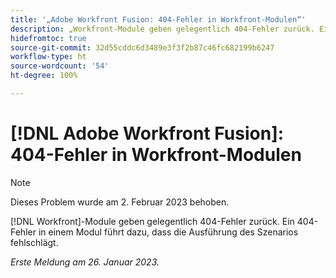 ```yaml
---
title: '„Adobe Workfront Fusion: 404-Fehler in Workfront-Modulen“'
description: „Workfront-Module geben gelegentlich 404-Fehler zurück. Ein 404-Fehler in einem Modul führt dazu, dass die Ausführung des Szenarios fehlschlägt.“
hidefromtoc: true
source-git-commit: 32d55cddc6d3489e3f3f2b87c46fc682199b6247
workflow-type: ht
source-wordcount: '54'
ht-degree: 100%

---
```



# [!DNL Adobe Workfront Fusion]: 404-Fehler in Workfront-Modulen

>[!NOTE]
>
>Dieses Problem wurde am 2. Februar 2023 behoben.

[!DNL Workfront]-Module geben gelegentlich 404-Fehler zurück. Ein 404-Fehler in einem Modul führt dazu, dass die Ausführung des Szenarios fehlschlägt.

_Erste Meldung am 26. Januar 2023._

